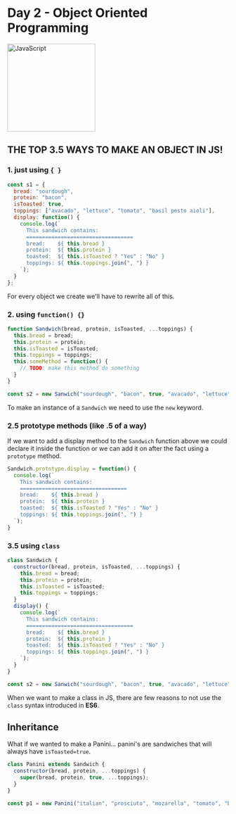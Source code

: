 # Day 2 - Object Oriented Programming

<img src="https://github.com/adion81/mern-lectures/blob/master/assets/js.png" alt="JavaScript" width="200px" />

## THE TOP 3.5 WAYS TO MAKE AN OBJECT IN JS!

### 1. just using `{ }`

```javascript
const s1 = {
  bread: "sourdough",
  protein: "bacon",
  isToasted: true,
  toppings: ["avacado", "lettuce", "tomato", "basil pesto aioli"],
  display: function() {
    console.log(`
      This sandwich contains:
      ==================================
      bread:    ${ this.bread }
      protein:  ${ this.protein }
      toasted:  ${ this.isToasted ? "Yes" : "No" }
      toppings: ${ this.toppings.join(", ") }
    `);
  }
};
```

For every object we create we'll have to rewrite all of this.

### 2. using `function() {}`

```javascript
function Sandwich(bread, protein, isToasted, ...toppings) {
  this.bread = bread;
  this.protein = protein;
  this.isToasted = isToasted;
  this.toppings = toppings;
  this.someMethod = function() {
    // TODO: make this method do something
  }
}

const s2 = new Sanwich("sourdough", "bacon", true, "avacado", "lettuce", "tomato", "basil pesto aioli");
```

To make an instance of a `Sandwich` we need to use the `new` keyword. 

### 2.5 prototype methods (like .5 of a way)

If we want to add a display method to the `Sandwich` function above we could declare it inside the function or we can add it on after the fact using a `prototype` method.

```javascript
Sandwich.prototype.display = function() {
  console.log(`
    This sandwich contains:
    ==================================
    bread:    ${ this.bread }
    protein:  ${ this.protein }
    toasted:  ${ this.isToasted ? "Yes" : "No" }
    toppings: ${ this.toppings.join(", ") }
  `);
}
```

### 3.5 using `class`

```javascript
class Sandwich {
  constructor(bread, protein, isToasted, ...toppings) {
    this.bread = bread;
    this.protein = protein;
    this.isToasted = isToasted;
    this.toppings = toppings;
  }
  display() {
    console.log(`
      This sandwich contains:
      ==================================
      bread:    ${ this.bread }
      protein:  ${ this.protein }
      toasted:  ${ this.isToasted ? "Yes" : "No" }
      toppings: ${ this.toppings.join(", ") }
    `);
  }
}

const s2 = new Sanwich("sourdough", "bacon", true, "avacado", "lettuce", "tomato", "basil pesto aioli");
```

When we want to make a class in JS, there are few reasons to not use the `class` syntax introduced in **ES6**.

## Inheritance

What if we wanted to make a Panini... panini's are sandwiches that will always have `isToasted=true`.

```javascript
class Panini extends Sandwich {
  constructor(bread, protein, ...toppings) {
    super(bread, protein, true, ...toppings);
  }
}

const p1 = new Panini("italian", "prosciuto", "mozarella", "tomato", "basil");
```


